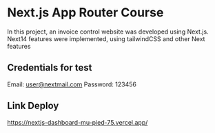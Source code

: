 # Next.js App Router Course
In this project, an invoice control website was developed using Next.js. Next14 features were implemented, using tailwindCSS and other Next features

## Credentials for test
Email: user@nextmail.com
Password: 123456

## Link Deploy
https://nextjs-dashboard-mu-pied-75.vercel.app/